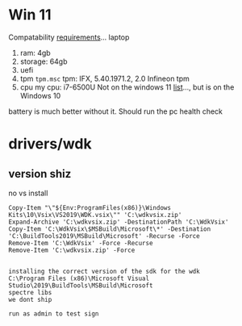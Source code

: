 # Win 11
Compatability [requirements](https://www.microsoft.com/en-us/windows/windows-11-specifications?r=1)...
laptop

1. ram: 4gb
2. storage: 64gb
1. uefi
1. tpm
`tpm.msc`
tpm: IFX, 5.40.1971.2, 2.0 
Infineon tpm
2. cpu
my cpu: i7-6500U
Not on the windows 11 [list](https://learn.microsoft.com/en-us/windows-hardware/design/minimum/supported/windows-11-supported-intel-processors)..., but is on the Windows 10

battery is much better without it. Should run the pc health check


# drivers/wdk
## version shiz
no vs install
```
Copy-Item "\"${Env:ProgramFiles(x86)}\Windows Kits\10\Vsix\VS2019\WDK.vsix\"" 'C:\wdkvsix.zip'
Expand-Archive 'C:\wdkvsix.zip' -DestinationPath 'C:\WdkVsix'
Copy-Item 'C:\WdkVsix\$MSBuild\Microsoft\*' -Destination 'C:\BuildTools2019\MSBuild\Microsoft' -Recurse -Force
Remove-Item 'C:\WdkVsix' -Force -Recurse 
Remove-Item 'C:\wdkvsix.zip' -Force


installing the correct version of the sdk for the wdk 
C:\Program Files (x86)\Microsoft Visual Studio\2019\BuildTools\MSBuild\Microsoft
spectre libs
we dont ship

run as admin to test sign
```
